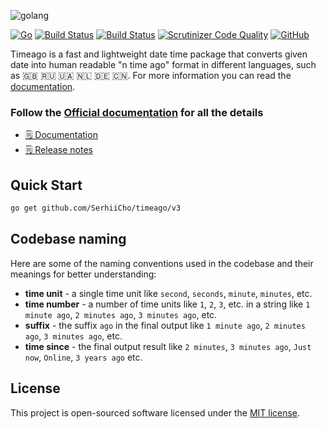 ![golang](https://serhii.io/storage/other/timeago.png)

[![Go](https://github.com/SerhiiCho/timeago/actions/workflows/go.yml/badge.svg)](https://github.com/SerhiiCho/timeago/actions/workflows/go.yml)
[![Build Status](https://img.shields.io/endpoint.svg?url=https%3A%2F%2Factions-badge.atrox.dev%2FSerhiiCho%2Ftimeago%2Fbadge%3Fref%3Dmain&style=flat)](https://actions-badge.atrox.dev/SerhiiCho/timeago/goto?ref=main)
[![Build Status](https://scrutinizer-ci.com/g/SerhiiCho/timeago/badges/build.png?b=main)](https://scrutinizer-ci.com/g/SerhiiCho/timeago/build-status/main)
[![Scrutinizer Code Quality](https://scrutinizer-ci.com/g/SerhiiCho/timeago/badges/quality-score.png?b=main)](https://scrutinizer-ci.com/g/SerhiiCho/timeago/?branch=main)
[![GitHub](https://img.shields.io/github/license/SerhiiCho/timeago)](https://github.com/SerhiiCho/timeago/blob/main/LICENSE.md)

Timeago is a fast and lightweight date time package that converts given date into human readable "n time ago" format in different languages, such as 🇬🇧 🇷🇺 🇺🇦 🇳🇱 🇩🇪 🇨🇳. For more information you can read the [documentation](https://time-ago.github.io/).

### Follow the [Official documentation](https://time-ago.github.io/) for all the details
- [🗒 Documentation](https://time-ago.github.io/)
- [🗒 Release notes](https://github.com/SerhiiCho/timeago/blob/main/CHANGELOG.md)

## Quick Start
```bash
go get github.com/SerhiiCho/timeago/v3
```

## Codebase naming
Here are some of the naming conventions used in the codebase and their meanings for better understanding:

- **time unit** - a single time unit like `second`, `seconds`, `minute`, `minutes`, etc.
- **time number** - a number of time units like `1`, `2`, `3`, etc. in a string like `1 minute ago`, `2 minutes ago`, `3 minutes ago`, etc.
- **suffix** - the suffix `ago` in the final output like `1 minute ago`, `2 minutes ago`, `3 minutes ago`, etc.
- **time since** - the final output result like `2 minutes`, `3 minutes ago`, `Just now`, `Online`, `3 years ago` etc.

## License
This project is open-sourced software licensed under the [MIT license](https://github.com/SerhiiCho/timeago/blob/main/LICENSE.md).